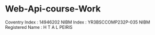 # Web-Api-course-Work
Coventry Index                       : 14946202
NIBM Index                            : YR3BSCCOMP232P-035
NIBM Registered Name        : H T A L PEIRIS

